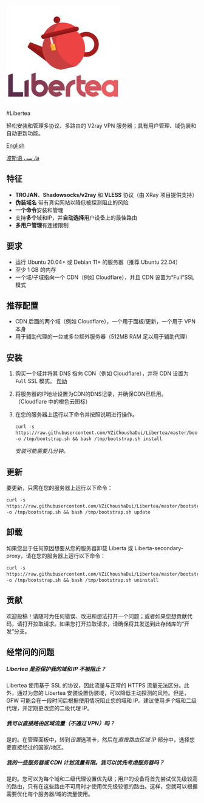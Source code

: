 <img src="https://raw.githubusercontent.com/VZiChoushaDui/Libertea/master/docs/logo-complete.png" style="width: 300px" />

#Libertea

轻松安装和管理多协议、多路由的 V2ray VPN 服务器；具有用户管理、域伪装和自动更新功能。

[English](https://github.com/VZiChoushaDui/Libertea/blob/master/README.md)

[波斯语 فارسی](https://github.com/VZiChoushaDui/Libertea/blob/master/README-fa.md)

## 特征

- **TROJAN**、**Shadowsocks/v2ray** 和 **VLESS** 协议（由 XRay 项目提供支持）
- **伪装域名** 带有真实网站以降低被探测阻止的风险
- **一个命令**安装和管理
- 支持**多个**域和IP，并**自动选择**用户设备上的最佳路由
- **多用户管理**有连接限制

## 要求

- 运行 Ubuntu 20.04+ 或 Debian 11+ 的服务器（推荐 Ubuntu 22.04）
- 至少 1 GB 的内存
- 一个域/子域指向一个 CDN（例如 Cloudflare），并且 CDN 设置为“Full”SSL 模式

## 推荐配置

- CDN 后面的两个域（例如 Cloudflare），一个用于面板/更新，一个用于 VPN 本身
- 用于辅助代理的一台或多台额外服务器（512MB RAM 足以用于辅助代理）

## 安装

1. 购买一个域并将其 DNS 指向 CDN（例如 Cloudflare），并将 CDN 设置为 `Full` SSL 模式。 [帮助](https://raw.githubusercontent.com/VZiChoushaDui/Libertea/master/docs/cloudflare-full-ssl.png)

2. 将服务器的IP地址设置为CDN的DNS记录，并确保CDN已启用。 （Cloudflare 中的橙色云图标）

3. 在您的服务器上运行以下命令并按照说明进行操作。

       curl -s https://raw.githubusercontent.com/VZiChoushaDui/Libertea/master/bootstrap.sh -o /tmp/bootstrap.sh && bash /tmp/bootstrap.sh install

    *安装可能需要几分钟。*

## 更新

要更新，只需在您的服务器上运行以下命令：

    curl -s https://raw.githubusercontent.com/VZiChoushaDui/Libertea/master/bootstrap.sh -o /tmp/bootstrap.sh && bash /tmp/bootstrap.sh update

## 卸载

如果您出于任何原因想要从您的服务器卸载 Liberta 或 Liberta-secondary-proxy，请在您的服务器上运行以下命令：

    curl -s https://raw.githubusercontent.com/VZiChoushaDui/Libertea/master/bootstrap.sh -o /tmp/bootstrap.sh && bash /tmp/bootstrap.sh uninstall

## 贡献

欢迎投稿！请随时为任何错误、改进和想法打开一个问题；或者如果您想贡献代码，请打开拉取请求。如果您打开拉取请求，请确保将其发送到此存储库的“开发”分支。

## 经常问的问题

##### Libertea 是否保护我的域和 IP 不被阻止？

Libertea 使用基于 SSL 的协议，因此流量与正常的 HTTPS 流量无法区分。此外，通过为您的 Libertea 安装设置伪装域，可以降低主动探测的风险。但是，GFW 可能会在一段时间后根据使用情况阻止您的域和 IP。建议使用*多个*域和二级代理，并定期更改您的二级代理 IP。

##### 我可以直接路由区域流量（不通过 VPN）吗？

是的。在管理面板中，转到*设置*选项卡，然后在*直接路由区域 IP* 部分中，选择您要直接经过的国家/地区。

##### 我的一些服务器或 CDN 计划流量有限。我可以优先考虑服务器吗？

是的。您可以为每个域和二级代理设置优先级；用户的设备将首先尝试优先级较高的路由，只有在这些路由不可用时才使用优先级较低的路由。这样，您就可以根据需要优化每个服务器/域的流量使用。

